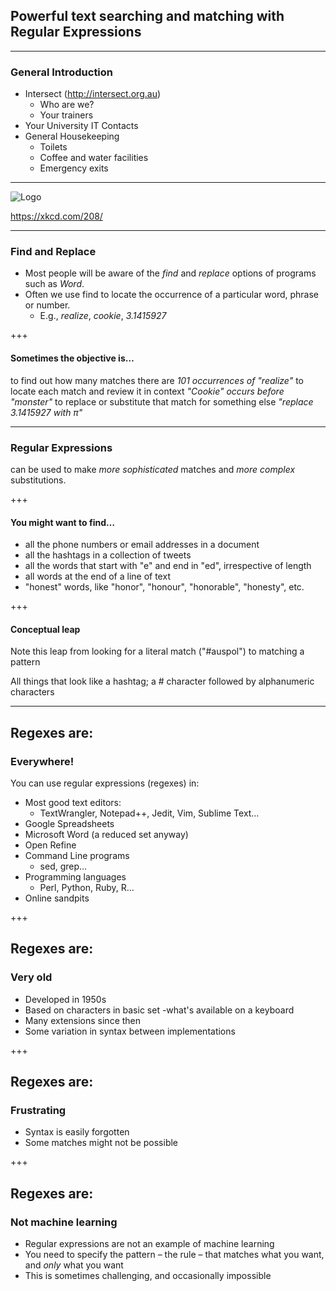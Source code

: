 ## Powerful text searching and matching with Regular Expressions

---

### General Introduction

- Intersect (http://intersect.org.au)
   - Who are we?
   - Your trainers
- Your University IT Contacts
- General Housekeeping
   - Toilets
   - Coffee and water facilities
   - Emergency exits

---

![Logo](https://imgs.xkcd.com/comics/regular_expressions.png)

https://xkcd.com/208/

---

### Find and Replace

- Most people will be aware of the *find* and *replace* options of programs such as *Word*.
- Often we use find to locate the occurrence of a particular word, phrase or number.
  - E.g., _realize_, _cookie_, _3.1415927_

+++

#### Sometimes the objective is…

to find out how many matches there are
    _101 occurrences of "realize"_
to locate each match and review it in context 
    _"Cookie" occurs before "monster"_
to replace or substitute that match for something else 
    _"replace 3.1415927 with π"_

---

### Regular Expressions

can be used to make *more sophisticated* matches and *more complex* substitutions.

+++

#### You might want to find…

- all the phone numbers or email addresses in a document
- all the hashtags in a collection of tweets
- all the words that start with "e" and end in "ed", irrespective of length
- all words at the end of a line of text
- "honest" words, like "honor", "honour", "honorable", "honesty", etc.

+++

#### Conceptual leap

Note this leap from looking for a literal match ("#auspol") to matching a pattern

All things that look like a hashtag; a # character followed by alphanumeric characters



---

## Regexes are: 

### Everywhere!

You can use regular expressions (regexes) in:
- Most good text editors:
   - TextWrangler, Notepad++, Jedit, Vim, Sublime Text…
- Google Spreadsheets
- Microsoft Word (a reduced set anyway)
- Open Refine
- Command Line programs
   - sed, grep…
- Programming languages
   - Perl, Python, Ruby, R…
- Online sandpits

+++

## Regexes are: 
### Very old

- Developed in 1950s
- Based on characters in basic set 
    -what's available on a keyboard
- Many extensions since then
- Some variation in syntax between implementations

+++

## Regexes are: 
### Frustrating

- Syntax is easily forgotten
- Some matches might not be possible

+++

## Regexes are: 
### Not machine learning

- Regular expressions are not an example of machine learning
- You need to specify the pattern – the rule – that matches what you want, and _only_ what you want
- This is sometimes challenging, and occasionally impossible
